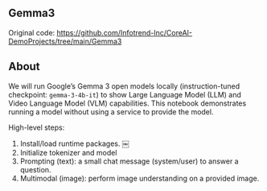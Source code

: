 ## Gemma3

Original code: https://github.com/Infotrend-Inc/CoreAI-DemoProjects/tree/main/Gemma3

## About

We will run Google’s Gemma 3 open models locally (instruction-tuned checkpoint: `gemma-3-4b-it`) to show Large Language Model (LLM) and Video Language Model (VLM) capabilities. 
This notebook demonstrates running a model without using a service to provide the model.

High-level steps:
1.	Install/load runtime packages.  ￼
2.	Initialize tokenizer and model
3.	Prompting (text): a small chat message (system/user) to answer a question.
4.	Multimodal (image): perform image understanding on a provided image.
